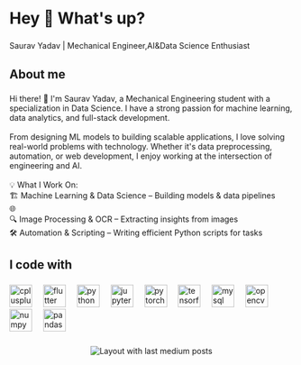 <h1 align="left">Hey 👋 What's up?</h1>

###

<p align="left">Saurav Yadav | Mechanical Engineer,AI&Data Science Enthusiast</p>

###

<h2 align="left">About me</h2>

###

<p align="left">Hi there! 👋 I'm Saurav Yadav, a Mechanical Engineering student with a specialization in Data Science. I have a strong passion for machine learning, data analytics, and full-stack development.<br><br>From designing ML models to building scalable applications, I love solving real-world problems with technology. Whether it's data preprocessing, automation, or web development, I enjoy working at the intersection of engineering and AI.<br><br>💡 What I Work On:<br>🏗 Machine Learning & Data Science – Building models & data pipelines<br>🌐 <br>🔍 Image Processing & OCR – Extracting insights from images<br>🛠 Automation & Scripting – Writing efficient Python scripts for tasks</p>

###

<h2 align="left">I code with</h2>

###

<div align="left">
  <img src="https://cdn.jsdelivr.net/gh/devicons/devicon/icons/cplusplus/cplusplus-original.svg" height="40" alt="cplusplus logo"  />
  <img width="12" />
  <img src="https://cdn.jsdelivr.net/gh/devicons/devicon/icons/flutter/flutter-original.svg" height="40" alt="flutter logo"  />
  <img width="12" />
  <img src="https://cdn.jsdelivr.net/gh/devicons/devicon/icons/python/python-original.svg" height="40" alt="python logo"  />
  <img width="12" />
  <img src="https://cdn.jsdelivr.net/gh/devicons/devicon/icons/jupyter/jupyter-original.svg" height="40" alt="jupyter logo"  />
  <img width="12" />
  <img src="https://cdn.jsdelivr.net/gh/devicons/devicon/icons/pytorch/pytorch-original.svg" height="40" alt="pytorch logo"  />
  <img width="12" />
  <img src="https://cdn.jsdelivr.net/gh/devicons/devicon/icons/tensorflow/tensorflow-original.svg" height="40" alt="tensorflow logo"  />
  <img width="12" />
  <img src="https://cdn.jsdelivr.net/gh/devicons/devicon/icons/mysql/mysql-original.svg" height="40" alt="mysql logo"  />
  <img width="12" />
  <img src="https://cdn.jsdelivr.net/gh/devicons/devicon/icons/opencv/opencv-original.svg" height="40" alt="opencv logo"  />
  <img width="12" />
  <img src="https://cdn.jsdelivr.net/gh/devicons/devicon/icons/numpy/numpy-original.svg" height="40" alt="numpy logo"  />
  <img width="12" />
  <img src="https://cdn.jsdelivr.net/gh/devicons/devicon/icons/pandas/pandas-original.svg" height="40" alt="pandas logo"  />
</div>

###

<div align="left">
</div>

###

<div align="left">
</div>

###

<div align="center">
  <img src="https://github-read-medium-git-main.pahlevikun.vercel.app/latest?limit=4&username=sauravy0110" alt="Layout with last medium posts"  />
</div>

###
